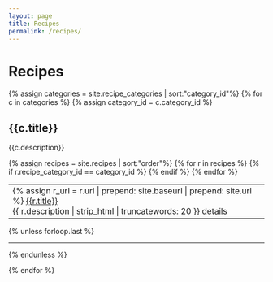 ```yaml
---
layout: page
title: Recipes
permalink: /recipes/
---
```


<h1>Recipes</h1>

{% assign categories = site.recipe_categories | sort:"category_id"%}
{% for c in categories %}
  {% assign category_id = c.category_id %}

  <h2>{{c.title}}</h2>

  {{c.description}}

  <p>
  <table>
  {% assign recipes = site.recipes | sort:"order"%}
  {% for r in recipes %}
  {% if r.recipe_category_id == category_id %}
    <tr>
      <td>
        {% assign r_url = r.url | prepend: site.baseurl | prepend: site.url %}
        <a href="{{r.url | prepend: site.baseurl | prepend: site.url}}">{{r.title}}</a><br>
        {{ r.description | strip_html | truncatewords: 20 }}
        <a href="{{r_url}}">details</a><br>
      </td>
    </tr>
  {% endif %}
  {% endfor %}
  </table>
  </p>

  {% unless forloop.last %}<hr>{% endunless %}


{% endfor %}
